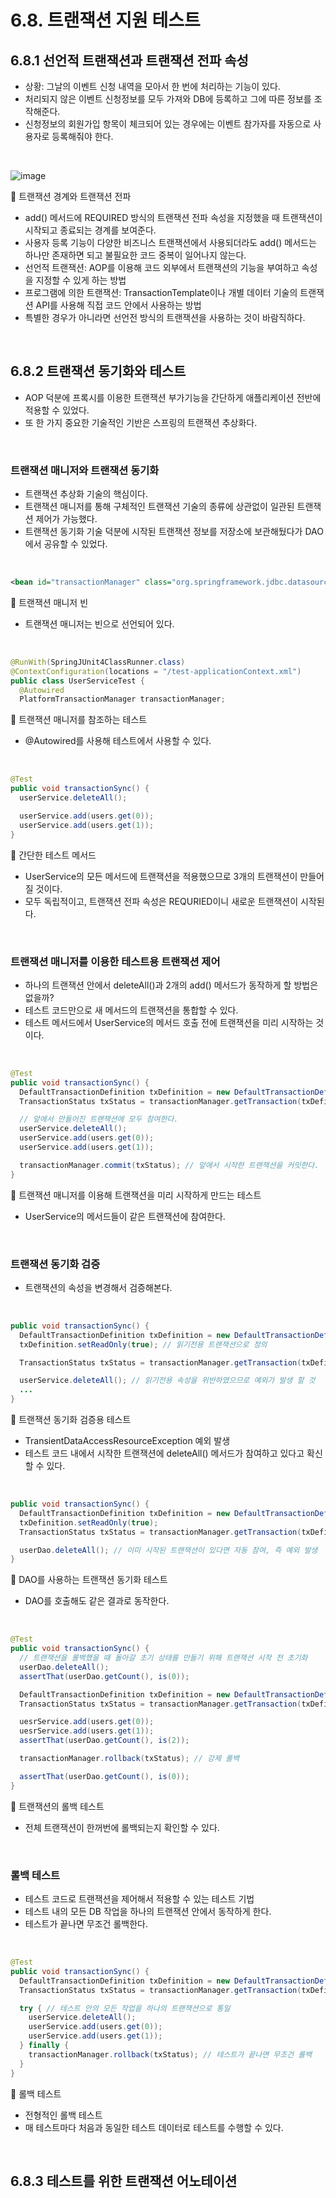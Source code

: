 # 6.8. 트랜잭션 지원 테스트
## 6.8.1 선언적 트랜잭션과 트랜잭션 전파 속성
- 상황: 그날의 이벤트 신청 내역을 모아서 한 번에 처리하는 기능이 있다.
- 처리되지 않은 이벤트 신청정보를 모두 가져와 DB에 등록하고 그에 따른 정보를 조작해준다.
- 신청정보의 회원가입 항목이 체크되어 있는 경우에는 이벤트 참가자를 자동으로 사용자로 등록해줘야 한다.

<br/>

![image](https://github.com/Team-Sopetit/server-spring-study/assets/55437339/3e4ce864-a4cf-4d04-99a1-a0f4117c5d3f)

🔼 트랜잭션 경계와 트랜잭션 전파
- add() 메서드에 REQUIRED 방식의 트랜잭션 전파 속성을 지정했을 때 트랜잭션이 시작되고 종료되는 경계를 보여준다.
- 사용자 등록 기능이 다양한 비즈니스 트랜잭션에서 사용되더라도 add() 메서드는 하나만 존재하면 되고 불필요한 코드 중복이 일어나지 않는다.
- 선언적 트랜잭션: AOP를 이용해 코드 외부에서 트랜잭션의 기능을 부여하고 속성을 지정할 수 있게 하는 방법
- 프로그램에 의한 트랜잭션: TransactionTemplate이나 개별 데이터 기술의 트랜잭션 API를 사용해 직접 코드 안에서 사용하는 방법
- 특별한 경우가 아니라면 선언전 방식의 트랜잭션을 사용하는 것이 바람직하다.

<br/>

## 6.8.2 트랜잭션 동기화와 테스트
- AOP 덕분에 프록시를 이용한 트랜잭션 부가기능을 간단하게 애플리케이션 전반에 적용할 수 있었다.
- 또 한 가지 중요한 기술적인 기반은 스프링의 트랜잭션 추상화다.

<br/>

### 트랜잭션 매니저와 트랜잭션 동기화
- 트랜잭션 추상화 기술의 핵심이다.
- 트랜잭션 매니저를 통해 구체적인 트랜잭션 기술의 종류에 상관없이 일관된 트랜잭션 제어가 가능했다.
- 트랜잭션 동기화 기술 덕분에 시작된 트랜잭션 정보를 저장소에 보관해뒀다가 DAO에서 공유할 수 있었다.

<br/>

```xml
<bean id="transactionManager" class="org.springframework.jdbc.datasource.DataSourceTransactionManager">
```
🔼 트랜잭션 매니저 빈
- 트랜잭션 매니저는 빈으로 선언되어 있다.

<br/>

```java
@RunWith(SpringJUnit4ClassRunner.class)
@ContextConfiguration(locations = "/test-applicationContext.xml")
public class UserServiceTest {
  @Autowired
  PlatformTransactionManager transactionManager;
```
🔼 트랜잭션 매니저를 참조하는 테스트
- @Autowired를 사용해 테스트에서 사용할 수 있다.

<br/>

```java
@Test
public void transactionSync() {
  userService.deleteAll();

  userService.add(users.get(0));
  userService.add(users.get(1));
}
```
🔼 간단한 테스트 메서드
- UserService의 모든 메서드에 트랜잭션을 적용했으므로 3개의 트랜잭션이 만들어질 것이다.
- 모두 독립적이고, 트랜잭션 전파 속성은 REQURIED이니 새로운 트랜잭션이 시작된다.

<br/>

### 트랜잭션 매니저를 이용한 테스트용 트랜잭션 제어
- 하나의 트랜잭션 안에서 deleteAll()과 2개의 add() 메서드가 동작하게 할 방법은 없을까?
- 테스트 코드만으로 새 메서드의 트랜잭션을 통합할 수 있다.
- 테스트 메서드에서 UserService의 메서드 호출 전에 트랜잭션을 미리 시작하는 것이다.

<br/>

```java
@Test
public void transactionSync() {
  DefaultTransactionDefinition txDefinition = new DefaultTransactionDefinition(); // 트랜잭션 정의는 기본 값을 사용한다.
  TransactionStatus txStatus = transactionManager.getTransaction(txDefinition); // 트랜잭션 매니저에게 트랜잭션 요청, 새로운 트랜잭션을 시작하고 다른 곳에서도 사용할 수 있도록 동기화

  // 앞에서 만들어진 트랜잭션에 모두 참여한다.
  userService.deleteAll();
  userService.add(users.get(0));
  userService.add(users.get(1));

  transactionManager.commit(txStatus); // 앞에서 시작한 트랜잭션을 커밋한다.
}
```
🔼 트랜잭션 매니저를 이용해 트랜잭션을 미리 시작하게 만드는 테스트
- UserService의 메서드들이 같은 트랜잭션에 참여한다.

<br/>

### 트랜잭션 동기화 검증
- 트랜잭션의 속성을 변경해서 검증해본다.

<br/>

```java
public void transactionSync() {
  DefaultTransactionDefinition txDefinition = new DefaultTransactionDefinition();
  txDefinition.setReadOnly(true); // 읽기전용 트랜잭션으로 정의

  TransactionStatus txStatus = transactionManager.getTransaction(txDefinition);

  userService.deleteAll(); // 읽기전용 속성을 위반하였으므로 예외가 발생 할 것
  ...
}
```
🔼 트랜잭션 동기화 검증용 테스트
- TransientDataAccessResourceException 예외 발생
- 테스트 코드 내에서 시작한 트랜잭션에 deleteAll() 메서드가 참여하고 있다고 확신할 수 있다.

<br/>

```java
public void transactionSync() {
  DefaultTransactionDefinition txDefinition = new DefaultTransactionDefinition();
  txDefinition.setReadOnly(true);
  TransactionStatus txStatus = transactionManager.getTransaction(txDefinition);

  userDao.deleteAll(); // 이미 시작된 트랜잭션이 있다면 자동 참여, 즉 예외 발생
}
```
🔼 DAO를 사용하는 트랜잭션 동기화 테스트
- DAO를 호출해도 같은 결과로 동작한다.

<br/>

```java
@Test
public void transactionSync() {
  // 트랜잭션을 롤백했을 때 돌아갈 초기 상태를 만들기 위해 트랜잭션 시작 전 초기화
  userDao.deleteAll();
  assertThat(userDao.getCount(), is(0));

  DefaultTransactionDefinition txDefinition = new DefaultTransactionDefinition();
  TransactionStatus txStatus = transactionManager.getTransaction(txDefinition);

  uesrService.add(users.get(0));
  uesrService.add(users.get(1));
  assertThat(userDao.getCount(), is(2));

  transactionManager.rollback(txStatus); // 강제 롤백

  assertThat(userDao.getCount(), is(0));
}
```
🔼 트랜잭션의 롤백 테스트
- 전체 트랜잭션이 한꺼번에 롤백되는지 확인할 수 있다.

<br/>

### 롤백 테스트
- 테스트 코드로 트랜잭션을 제어해서 적용할 수 있는 테스트 기법
- 테스트 내의 모든 DB 작업을 하나의 트랜잭션 안에서 동작하게 한다.
- 테스트가 끝나면 무조건 롤백한다.

<br/>

```java
@Test
public void transactionSync() {
  DefaultTransactionDefinition txDefinition = new DefaultTransactionDefinition();
  TransactionStatus txStatus = transactionManager.getTransaction(txDefinition);

  try { // 테스트 안의 모든 작업을 하나의 트랜잭션으로 통일
    userService.deleteAll();
    userService.add(users.get(0));
    userService.add(users.get(1));
  } finally {
    transactionManager.rollback(txStatus); // 테스트가 끝나면 무조건 롤백
  }
}
```
🔼 롤백 테스트
- 전형적인 롤백 테스트
- 매 테스트마다 처음과 동일한 테스트 데이터로 테스트를 수행할 수 있다.

<br/>

## 6.8.3 테스트를 위한 트랜잭션 어노테이션
